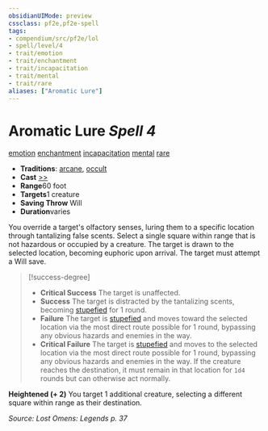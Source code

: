 ```yaml
---
obsidianUIMode: preview
cssclass: pf2e,pf2e-spell
tags:
- compendium/src/pf2e/lol
- spell/level/4
- trait/emotion
- trait/enchantment
- trait/incapacitation
- trait/mental
- trait/rare
aliases: ["Aromatic Lure"]
---
```

# Aromatic Lure *Spell 4*   
[emotion](/rules/traits/emotion.md)  [enchantment](/rules/traits/enchantment.md)  [incapacitation](/rules/traits/incapacitation.md)  [mental](/rules/traits/mental.md)  [rare](/rules/traits/rare.md)  

- **Traditions**: [arcane](/rules/traits/arcane.md), [occult](/rules/traits/occult.md)
- **Cast** [>>](/rules/core-rulebook/chapter-9-playing-the-game.md#Actions "Two-Action") 
- **Range**60 foot
- **Targets**1 creature
- **Saving Throw** Will
- **Duration**varies

You override a target's olfactory senses, luring them to a specific location through tantalizing false scents. Select a single square within range that is not hazardous or occupied by a creature. The target is drawn to the selected location, becoming euphoric upon arrival. The target must attempt a Will save.

> [!success-degree] 
> - **Critical Success** The target is unaffected.
> - **Success** The target is distracted by the tantalizing scents, becoming [stupefied](/rules/conditions.md#Stupefied) for 1 round.
> - **Failure** The target is [stupefied](/rules/conditions.md#Stupefied) and moves toward the selected location via the most direct route possible for 1 round, bypassing any obvious hazards and enemies in the way.
> - **Critical Failure** The target is [stupefied](/rules/conditions.md#Stupefied) and moves to the selected location via the most direct route possible for 1 round, bypassing any obvious hazards and enemies in the way. If the creature reaches the destination, it must remain in that location for `1d4` rounds but can otherwise act normally.

**Heightened (+ 2)** You target 1 additional creature, selecting a different square within range as their destination.

*Source: Lost Omens: Legends p. 37*